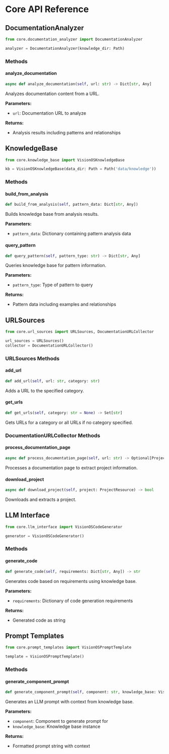 # Core API Reference

## DocumentationAnalyzer

```python
from core.documentation_analyzer import DocumentationAnalyzer

analyzer = DocumentationAnalyzer(knowledge_dir: Path)
```

### Methods

#### analyze_documentation
```python
async def analyze_documentation(self, url: str) -> Dict[str, Any]
```
Analyzes documentation content from a URL.

**Parameters:**
- `url`: Documentation URL to analyze

**Returns:**
- Analysis results including patterns and relationships

## KnowledgeBase

```python
from core.knowledge_base import VisionOSKnowledgeBase

kb = VisionOSKnowledgeBase(data_dir: Path = Path('data/knowledge'))
```

### Methods

#### build_from_analysis
```python
def build_from_analysis(self, pattern_data: Dict[str, Any])
```
Builds knowledge base from analysis results.

**Parameters:**
- `pattern_data`: Dictionary containing pattern analysis data

#### query_pattern
```python
def query_pattern(self, pattern_type: str) -> Dict[str, Any]
```
Queries knowledge base for pattern information.

**Parameters:**
- `pattern_type`: Type of pattern to query

**Returns:**
- Pattern data including examples and relationships

## URLSources

```python
from core.url_sources import URLSources, DocumentationURLCollector

url_sources = URLSources()
collector = DocumentationURLCollector()
```

### URLSources Methods

#### add_url
```python
def add_url(self, url: str, category: str)
```
Adds a URL to the specified category.

#### get_urls
```python
def get_urls(self, category: str = None) -> Set[str]
```
Gets URLs for a category or all URLs if no category specified.

### DocumentationURLCollector Methods

#### process_documentation_page
```python
async def process_documentation_page(self, url: str) -> Optional[ProjectResource]
```
Processes a documentation page to extract project information.

#### download_project
```python
async def download_project(self, project: ProjectResource) -> bool
```
Downloads and extracts a project.

## LLM Interface

```python
from core.llm_interface import VisionOSCodeGenerator

generator = VisionOSCodeGenerator()
```

### Methods

#### generate_code
```python
def generate_code(self, requirements: Dict[str, Any]) -> str
```
Generates code based on requirements using knowledge base.

**Parameters:**
- `requirements`: Dictionary of code generation requirements

**Returns:**
- Generated code as string

## Prompt Templates

```python
from core.prompt_templates import VisionOSPromptTemplate

template = VisionOSPromptTemplate()
```

### Methods

#### generate_component_prompt
```python
def generate_component_prompt(self, component: str, knowledge_base: VisionOSKnowledgeBase) -> str
```
Generates an LLM prompt with context from knowledge base.

**Parameters:**
- `component`: Component to generate prompt for
- `knowledge_base`: Knowledge base instance

**Returns:**
- Formatted prompt string with context 